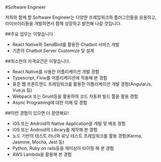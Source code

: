 #Software Engineer

저희와 함께 할 Software Engineer는 다양한 프레임워크와 플러그인들을 응용하고, 라이브러리들을 개발하면서 함께 성장하고 발전해 나갈 것입니다.


##주요 업무는 이렇습니다.

- React Native와 SendBird를 활용한 Chatbot 서비스 개발
- 기존의 Chatbot Server Customize 및 설계


##최소한의 자격요건은 이렇습니다.

- React Native를 사용한 어플리케이션 개발 경험
- Typescript, Flow를 어플리케이션에 적용해 본 경험
- 표준 웹 프론트엔드 프레임워크를 활용한 어플리케이션 개발 경험(AngularJs, Vue.js 등)
- Webpack 또는 Grunt등을 활용하여 코드 자동화 빌드 툴을 활용 경험
- Async Programing에 대한 이해 및 경험


##이런 경험이 있으면 더 환영해요!

- iOS 또는 Android의 Native Application을 개발 및 배포 경험
- iOS 또는 Android의 Library를 제작해 본 경험
- 노드 기반의 테스트 러너와 유닛 테스트 프레임워크를 활용 경험(Karma, Jasmine, Mocha, Jest 등)
- Python, Ruby on rails등을 재미삼아 타이핑 해 본 경험
- AWS Lambda을 활용해 본 경험